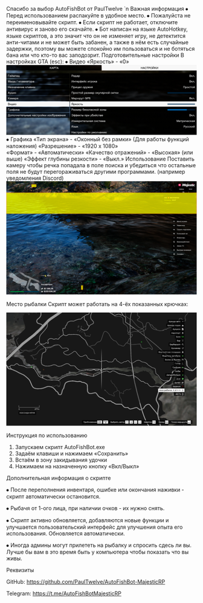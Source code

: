 Спасибо за выбор AutoFishBot от PaulTwelve `n
Важная информация
⦁	Перед использованием распакуйте в удобное место.
⦁	Пожалуйста не переименовывайте скрипт.
⦁	Если скрипт не работает, отключите антивирус и заново его скачайте.
⦁	Бот написан на языке AutoHotkey, языке скриптов, а это значит что он не изменяет игру, не детектится анти-читами и не может быть забанен, а также в нём есть случайные задержки, поэтому вы можете спокойно им пользоваться и не ботяться бана или что кто-то вас заподозрит.
Подготовительные настройки
В настройках GTA (esc):
⦁	Видео
	«Яркость» - «0» 
![Яркость](Brightness.png)
⦁	Графика 
	«Тип экрана» - «Оконный без рамки»
	(Для работы функций наложения)
	«Разрешение» - «1920 x 1080»	
	«Формат» - «Автоматически»
	«Качество отражений» - «Высокая» (или выше)
	«Эффект глубины резкости» - «Выкл.»
Использование
Поставить камеру чтобы речка попадала в поле поиска и убедиться что остальные поля не будут перегораживаться другими программами. (например уведомления Discord)
![Поля](Fields.png)

Место рыбалки
Скрипт может работать на 4-ёх показанных крючках:

![Крючки](Hooks.png)


Инструкция по использованию
1.	Запускаем скрипт AutoFishBot.exe
2.	Задаём клавиши и нажимаем «Сохранить»
3.	Встаём в зону закидывания удочки
4.	Нажимаем на назначенную кнопку «Вкл/Выкл»

Дополнительная информация о скрипте

⦁	После переполнения инвентаря, ошибке или окончания наживки - скрипт автоматически остановится.

⦁	Рыбачя от 1-ого лица, при наличии очков - их нужно снять.

⦁	Скрипт активно обновляется, добавляются новые функции и улучшается пользовательский интерфейс для улучшения опыта его использования. Обновляется автоматически.

⦁	Иногда админы могут прилететь на рыбалку и спросить сдесь ли вы. Лучше бы вам в это время быть у компьютера чтобы показать что вы живы.

Реквизиты

GitHub: https://github.com/PaulTwelve/AutoFishBot-MajesticRP

Telegram: https://t.me/AutoFishBotMajesticRP
